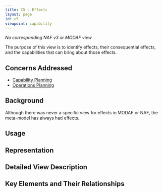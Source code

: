 ```yaml
---
title: C5 – Effects
layout: page
id: c5
viewpoint: capability
---
```



*No corresponding NAF v3 or MODAF view*


The purpose of this view is to identify effects, their consequential
effects, and the capabilities that can bring about those effects.

## Concerns Addressed

-   [Capability Planning](/glossary/capability-planning/)
-   [Operations Planning](/glossary/operations-planning/)

## Background

Although there was never a specific view for effects in MODAF or NAF,
the meta-model has always had effects.

## Usage


## Representation


## Detailed View Description


## Key Elements and Their Relationships
